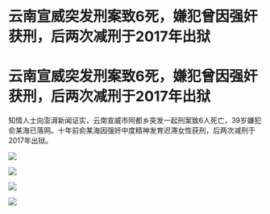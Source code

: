 # 云南宣威突发刑案致6死，嫌犯曾因强奸获刑，后两次减刑于2017年出狱

# 云南宣威突发刑案致6死，嫌犯曾因强奸获刑，后两次减刑于2017年出狱

知情人士向澎湃新闻证实，云南宣威市阿都乡突发一起刑案致6人死亡，39岁嫌犯俞某海已落网。十年前俞某海因强奸中度精神发育迟滞女性获刑，后两次减刑于2017年出狱。

![](https://inews.gtimg.com/news_bt/O05l_yOpfM2HFnQs3w4mRc65UqQNLF7i1rVLaPyPgVz1YAA/1000)

![](https://inews.gtimg.com/news_bt/OmC4ZcKO-7BxQ2CsmLb0e1welASkn1ZzZzkMIvEZCEUIMAA/1000)

![](https://inews.gtimg.com/news_bt/Ox5r8pT2mBSRdDCxO86d6GY9mu-9tgvtYxjREuY4bPIRUAA/1000)

![](https://inews.gtimg.com/news_bt/O3ctJtJKKAUJc4WaKZJ9AEDSZPgoP5eCTfaTl8jb1p9eoAA/1000)

